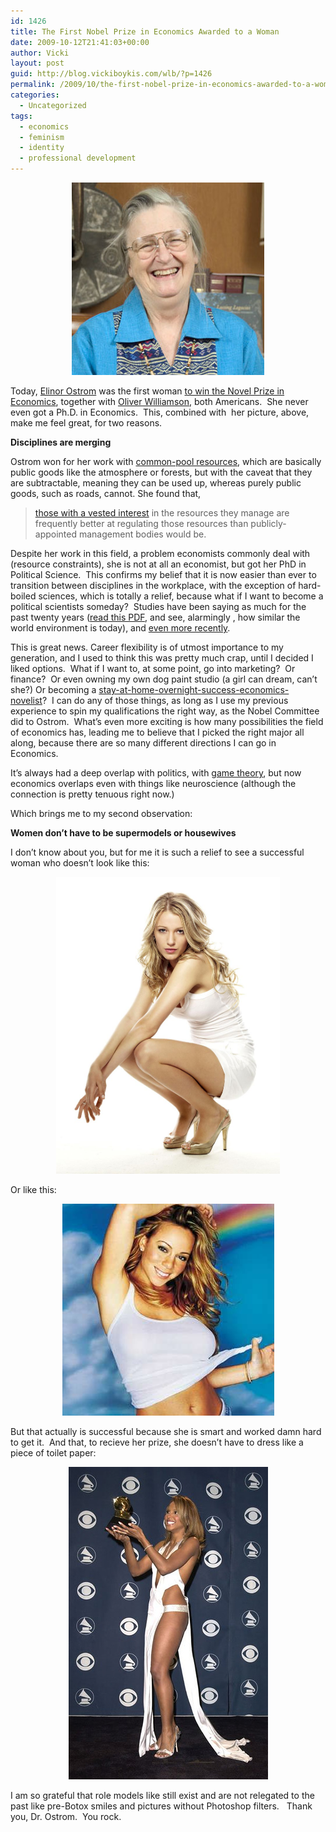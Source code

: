 ```yaml
---
id: 1426
title: The First Nobel Prize in Economics Awarded to a Woman
date: 2009-10-12T21:41:03+00:00
author: Vicki
layout: post
guid: http://blog.vickiboykis.com/wlb/?p=1426
permalink: /2009/10/the-first-nobel-prize-in-economics-awarded-to-a-woman/
categories:
  - Uncategorized
tags:
  - economics
  - feminism
  - identity
  - professional development
---
```

<p style="text-align: center;">
  <a href="https://raw.githubusercontent.com/veekaybee/wlb/gh-pages/assets/images/2009/10/3559.jpg"><img class="size-full wp-image-1427 aligncenter" title="3559" src="https://raw.githubusercontent.com/veekaybee/wlb/gh-pages/assets/images/2009/10/3559.jpg" alt="3559" width="308" height="308" /></a>
</p>

Today, [Elinor Ostrom](http://www.indiana.edu/~workshop/people/lostromcv.htm) was the first woman [to win the Novel Prize in Economics](http://curiouscapitalist.blogs.time.com/2009/10/12/ostrom-and-williamson-get-the-riksbank/), together with [Oliver Williamson](http://delong.posterous.com/20091012-oliver-williamson), both Americans.  She never even got a Ph.D. in Economics.  This, combined with  her picture, above, make me feel great, for two reasons.

**Disciplines are merging**

Ostrom won for her work with [common-pool resources](http://en.wikipedia.org/wiki/Common_pool_resources), which are basically public goods like the atmosphere or forests, but with the caveat that they are subtractable, meaning they can be used up, whereas purely public goods, such as roads, cannot. She found that,

> [those with a vested interest](http://nobelprize.org/nobel_prizes/economics/laureates/2009/speedread.html) in the resources they manage are frequently better at regulating those resources than publicly-appointed management bodies would be.

Despite her work in this field, a problem economists commonly deal with (resource constraints), she is not at all an economist, but got her PhD in Political Science.  This confirms my belief that it is now easier than ever to transition between disciplines in the workplace, with the exception of hard-boiled sciences, which is totally a relief, because what if I want to become a political scientists someday?  Studies have been saying as much for the past twenty years ([read this PDF](www.neilrudenstine.harvard.edu/pdfs/changing.pdf), and see, alarmingly , how similar the world environment is today), and [even more recently](http://findarticles.com/p/articles/mi_qn4182/is_20000511/ai_n10137709/).

This is great news. Career flexibility is of utmost importance to my generation, and I used to think this was pretty much crap, until I decided I liked options.  What if I want to, at some point, go into marketing?  Or finance?  Or even owning my own dog paint studio (a girl can dream, can&#8217;t she?) Or becoming a [stay-at-home-overnight-success-economics-novelist](http://blog.vickiboykis.com/wlb/2009/10/11/my-unborn-novel-is-annoying-me-nanowrimo/)?  I can do any of those things, as long as I use my previous experience to spin my qualifications the right way, as the Nobel Committee did to Ostrom.  What&#8217;s even more exciting is how many possibilities the field of economics has, leading me to believe that I picked the right major all along, because there are so many different directions I can go in Economics.

It&#8217;s always had a deep overlap with politics, with [game theory](http://en.wikipedia.org/wiki/Game_theory), but now economics overlaps even with things like neuroscience (although the connection is pretty tenuous right now.)

Which brings me to my second observation:

**Women don&#8217;t have to be supermodels or housewives**

I don&#8217;t know about you, but for me it is such a relief to see a successful woman who doesn&#8217;t look like this:

<p style="text-align: center;">
  <a href="https://raw.githubusercontent.com/veekaybee/wlb/gh-pages/assets/images/2009/10/blakelivery.jpg"><img class="size-full wp-image-1429 aligncenter" title="blakelivery" src="https://raw.githubusercontent.com/veekaybee/wlb/gh-pages/assets/images/2009/10/blakelivery.jpg" alt="blakelively" width="358" height="475" /></a> 
  
  <p>
    Or like this:
  </p>
  
  <p>
    <center>
      <a href="https://raw.githubusercontent.com/veekaybee/wlb/gh-pages/assets/images/2009/10/mariah_carey.jpg"><img class="aligncenter size-full wp-image-1430" title="mariah_carey" src="https://raw.githubusercontent.com/veekaybee/wlb/gh-pages/assets/images/2009/10/mariah_carey.jpg" alt="mariah_carey" width="339" height="339" /></a>
    </center>
  </p>
  
  <p>
    But that actually is successful because she is smart and worked damn hard to get it.  And that, to recieve her prize, she doesn&#8217;t have to dress like a piece of toilet paper:
  </p>
  
  <p>
    <center>
      <a href="https://raw.githubusercontent.com/veekaybee/wlb/gh-pages/assets/images/2009/10/tonibraxton.jpg"><img class="aligncenter size-full wp-image-1431" title="tonibraxton" src="https://raw.githubusercontent.com/veekaybee/wlb/gh-pages/assets/images/2009/10/tonibraxton.jpg" alt="tonibraxton" width="319" height="500" /></a>
    </center>
  </p>
  
  <p>
    I am so grateful that role models like still exist and are not relegated to the past like pre-Botox smiles and pictures without Photoshop filters.   Thank you, Dr. Ostrom.  You rock.
  </p>